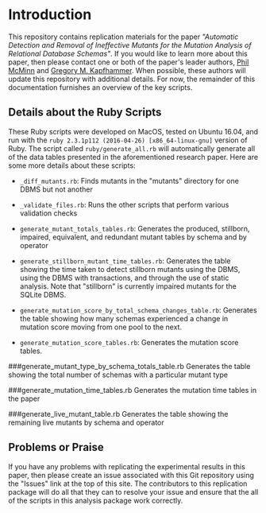 # Introduction

This repository contains replication materials for the paper *"Automatic
Detection and Removal of Ineffective Mutants for the Mutation Analysis of
Relational Database Schemas"*. If you would like to learn more about this paper,
then please contact one or both of the paper's leader authors, [Phil
McMinn](http://mcminn.io/) and [Gregory M.
Kapfhammer](http://www.cs.allegheny.edu/sites/gkapfham/). When possible, these
authors will update this repository with additional details. For now, the
remainder of this documentation furnishes an overview of the key scripts.

## Details about the Ruby Scripts

These Ruby scripts were developed on MacOS, tested on Ubuntu 16.04, and run with
the `ruby 2.3.1p112 (2016-04-26) [x86_64-linux-gnu]` version of Ruby. The script
called `ruby/generate_all.rb` will automatically generate all of the data tables
presented in the aforementioned research paper. Here are some more details about
these scripts:

- `_diff_mutants.rb`: Finds mutants in the "mutants" directory for one DBMS but
  not another

- `_validate_files.rb`: Runs the other scripts that perform various validation checks

- `generate_mutant_totals_tables.rb`: Generates the produced, stillborn,
  impaired, equivalent, and redundant mutant tables by schema and by operator

- `generate_stillborn_mutant_time_tables.rb`: Generates the table showing the
  time taken to detect stillborn mutants using the DBMS, using the DBMS with
  transactions, and through the use of static analysis. Note that "stillborn" is
  currently impaired mutants for the SQLite DBMS.

- `generate_mutation_score_by_total_schema_changes_table.rb`: Generates the
  table showing how many schemas experienced a change in mutation score moving
  from one pool to the next.

- `generate_mutation_score_tables.rb`: Generates the mutation score tables.

###generate_mutant_type_by_schema_totals_table.rb
Generates the table showing the total number of schemas with a particular mutant type

###generate_mutation_time_tables.rb
Generates the mutation time tables in the paper

###generate_live_mutant_table.rb
Generates the table showing the remaining live mutants by schema and operator

## Problems or Praise

If you have any problems with replicating the experimental results in this
paper, then please create an issue associated with this Git repository using the
"Issues" link at the top of this site. The contributors to this replication
package will do all that they can to resolve your issue and ensure that the
all of the scripts in this analysis package work correctly.
